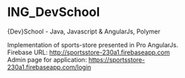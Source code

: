 # ING_DevSchool


{Dev}School - Java, Javascript & AngularJs, Polymer

Implementation of sports-store presented in Pro AngularJs.<br />
Firebase URL: http://sportsstore-230a1.firebaseapp.com <br />
Admin page for application: https://sportsstore-230a1.firebaseapp.com/login <br />
